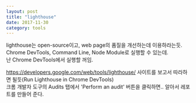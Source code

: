 ```yaml
---
layout: post
title: "lighthouse"
date: 2017-11-30
category: tools
---
```


lighthouse는 open-source이고, web page의 품질을 개선하는데 이용하라는듯.  
Chrome DevTools, Command Line, Node Module로 실행할 수 있는데.   
난 Chrome DevTools에서 실행할 꺼임.   

https://developers.google.com/web/tools/lighthouse/
사이트를 보고서 따라하면 될듯(Run Lighthouse in Chrome DevTools)  
크롬 개발자 도구의 Audits 탭에서 'Perform an audit' 버튼을 클릭하면.. 알아서 레포트를 만들어 준다. 

